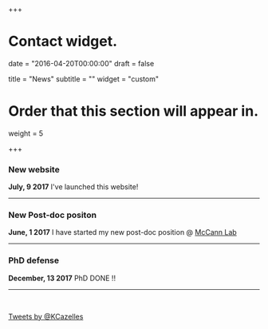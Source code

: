+++
# Contact widget.

date = "2016-04-20T00:00:00"
draft = false

title = "News"
subtitle = ""
widget = "custom"

# Order that this section will appear in.
weight = 5

+++


### New website

**July, 9 2017** I've launched this website!

------

### New Post-doc positon

**June, 1 2017** I have started my new post-doc position @ [McCann Lab](https://www.mccannlab.org)

------

### PhD defense

**December, 13 2017** PhD <i class="fa fa-long-arrow-right" aria-hidden="true"></i> DONE !!

------

<br/>

<a class="twitter-timeline"
  href="https://twitter.com/KCazelles"
  data-height="600"
  data-chrome="nofooter"
  theme="dark"
  data-link-color="#0095eb"
  data-border-color="#323232">
Tweets by @KCazelles
</a>
